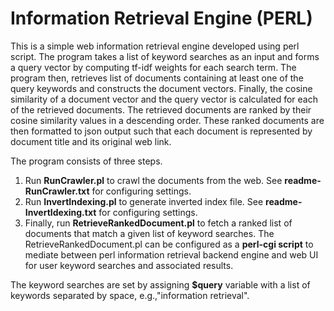 # Information Retrieval Engine (PERL)
This is a simple web information retrieval engine developed using perl script.  The program takes a list of keyword searches as an input and forms a query vector by computing tf-idf weights for each search term. The program then, retrieves list of documents containing at least one of the query keywords and constructs the document vectors. Finally, the cosine similarity of a document vector and the query vector is calculated for each of the retrieved documents. The retrieved documents are ranked by their cosine similarity values in a descending order. These ranked documents are then formatted to json output such that  each document is represented by document title and its original web link.

The program consists of three steps.
1. Run **RunCrawler.pl** to crawl the documents from the web. See **readme-RunCrawler.txt** for configuring settings.
2. Run **InvertIndexing.pl** to generate inverted index file. See **readme-InvertIdexing.txt** for configuring settings.
3. Finally, run **RetrieveRankedDocument.pl** to fetch a ranked list of documents that match a given list of keyword searches. The RetrieveRankedDocument.pl can be configured as a **perl-cgi script** to mediate between perl information retrieval backend engine and web UI for user keyword searches and associated results.
 
The keyword searches are set by assigning **$query** variable with a list of keywords separated by space, e.g.,"information retrieval".
